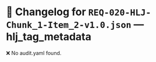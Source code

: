 # 📝 Changelog for `REQ-020-HLJ-Chunk_1-Item_2-v1.0.json` — **hlj_tag_metadata**

❌ No audit.yaml found.
